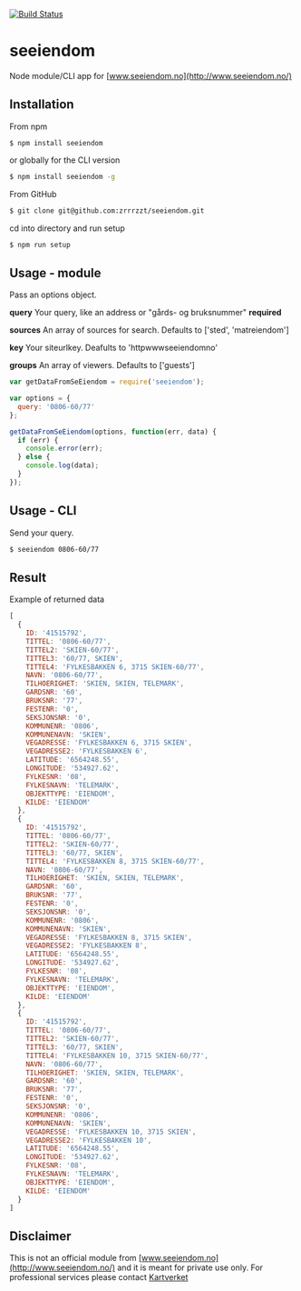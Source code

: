 [![Build Status](https://travis-ci.org/zrrrzzt/seeiendom.svg?branch=master)](https://travis-ci.org/zrrrzzt/seeiendom)
# seeiendom
Node module/CLI app for [www.seeiendom.no](http://www.seeiendom.no/)

## Installation
From npm
```
$ npm install seeiendom
```
or globally for the CLI version

```sh
$ npm install seeiendom -g
```

From GitHub
```sh
$ git clone git@github.com:zrrrzzt/seeiendom.git
```

cd into directory and run setup
```sh
$ npm run setup
```

## Usage - module

Pass an options object.

**query** Your query, like an address or "gårds- og bruksnummer" **required**

**sources** An array of sources for search. Defaults to ['sted', 'matreiendom']

**key** Your siteurlkey. Deafults to 'httpwwwseeiendomno'

**groups** An array of viewers. Defaults to ['guests']

```javascript
var getDataFromSeEiendom = require('seeiendom');

var options = {
  query: '0806-60/77'
};

getDataFromSeEiendom(options, function(err, data) {
  if (err) {
    console.error(err);
  } else {
    console.log(data);
  }
});
```

## Usage - CLI
Send your query.

```sh
$ seeiendom 0806-60/77
```


## Result
Example of returned data

```javascript
[ 
  { 
    ID: '41515792',
    TITTEL: '0806-60/77',
    TITTEL2: 'SKIEN-60/77',
    TITTEL3: '60/77, SKIEN',
    TITTEL4: 'FYLKESBAKKEN 6, 3715 SKIEN-60/77',
    NAVN: '0806-60/77',
    TILHOERIGHET: 'SKIEN, SKIEN, TELEMARK',
    GARDSNR: '60',
    BRUKSNR: '77',
    FESTENR: '0',
    SEKSJONSNR: '0',
    KOMMUNENR: '0806',
    KOMMUNENAVN: 'SKIEN',
    VEGADRESSE: 'FYLKESBAKKEN 6, 3715 SKIEN',
    VEGADRESSE2: 'FYLKESBAKKEN 6',
    LATITUDE: '6564248.55',
    LONGITUDE: '534927.62',
    FYLKESNR: '08',
    FYLKESNAVN: 'TELEMARK',
    OBJEKTTYPE: 'EIENDOM',
    KILDE: 'EIENDOM' 
  },
  { 
    ID: '41515792',
    TITTEL: '0806-60/77',
    TITTEL2: 'SKIEN-60/77',
    TITTEL3: '60/77, SKIEN',
    TITTEL4: 'FYLKESBAKKEN 8, 3715 SKIEN-60/77',
    NAVN: '0806-60/77',
    TILHOERIGHET: 'SKIEN, SKIEN, TELEMARK',
    GARDSNR: '60',
    BRUKSNR: '77',
    FESTENR: '0',
    SEKSJONSNR: '0',
    KOMMUNENR: '0806',
    KOMMUNENAVN: 'SKIEN',
    VEGADRESSE: 'FYLKESBAKKEN 8, 3715 SKIEN',
    VEGADRESSE2: 'FYLKESBAKKEN 8',
    LATITUDE: '6564248.55',
    LONGITUDE: '534927.62',
    FYLKESNR: '08',
    FYLKESNAVN: 'TELEMARK',
    OBJEKTTYPE: 'EIENDOM',
    KILDE: 'EIENDOM' 
  },
  { 
    ID: '41515792',
    TITTEL: '0806-60/77',
    TITTEL2: 'SKIEN-60/77',
    TITTEL3: '60/77, SKIEN',
    TITTEL4: 'FYLKESBAKKEN 10, 3715 SKIEN-60/77',
    NAVN: '0806-60/77',
    TILHOERIGHET: 'SKIEN, SKIEN, TELEMARK',
    GARDSNR: '60',
    BRUKSNR: '77',
    FESTENR: '0',
    SEKSJONSNR: '0',
    KOMMUNENR: '0806',
    KOMMUNENAVN: 'SKIEN',
    VEGADRESSE: 'FYLKESBAKKEN 10, 3715 SKIEN',
    VEGADRESSE2: 'FYLKESBAKKEN 10',
    LATITUDE: '6564248.55',
    LONGITUDE: '534927.62',
    FYLKESNR: '08',
    FYLKESNAVN: 'TELEMARK',
    OBJEKTTYPE: 'EIENDOM',
    KILDE: 'EIENDOM' 
  } 
]
```

## Disclaimer
This is not an official module from [www.seeiendom.no](http://www.seeiendom.no/) and it is meant for private use only.
For professional services please contact [Kartverket](http://kartverket.no/Bestille/Bestille-eiendomsdata/)